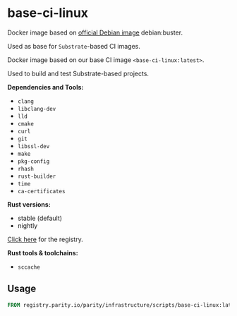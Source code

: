 # base-ci-linux

Docker image based on [official Debian image](https://hub.docker.com/_/debian) debian:buster.

Used as base for `Substrate`-based CI images.

Docker image based on our base CI image `<base-ci-linux:latest>`.

Used to build and test Substrate-based projects.

**Dependencies and Tools:**

- `clang`
- `libclang-dev`
- `lld`
- `cmake`
- `curl`
- `git`
- `libssl-dev`
- `make`
- `pkg-config`
- `rhash`
- `rust-builder`
- `time`
- `ca-certificates`

**Rust versions:**

- stable (default)
- nightly

[Click here](https://registry.parity.io/parity/infrastructure/scripts/base-ci-linux) for the registry.

**Rust tools & toolchains:**

- `sccache`

## Usage

```Dockerfile
FROM registry.parity.io/parity/infrastructure/scripts/base-ci-linux:latest
```
